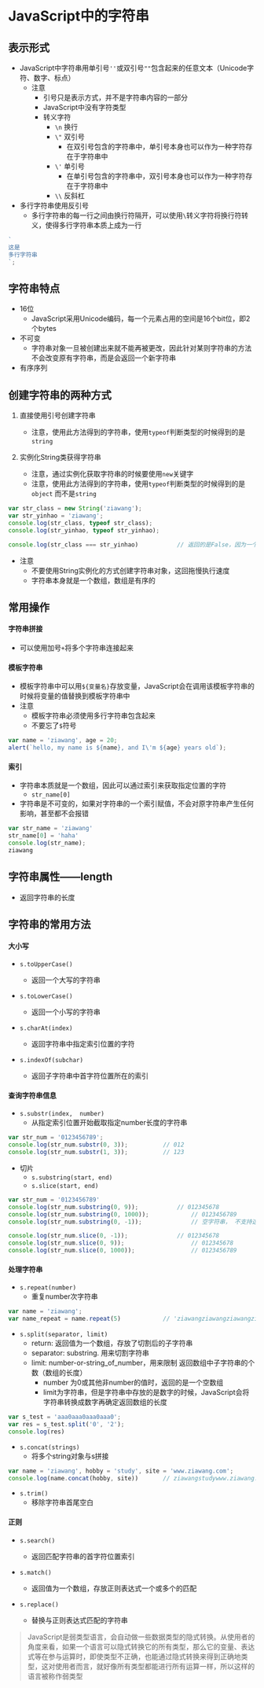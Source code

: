 # JavaScript中的字符串

## 表示形式
- JavaScript中字符串用单引号`''`或双引号`""`包含起来的任意文本（Unicode字符、数字、标点）
	- 注意
		- 引号只是表示方式，并不是字符串内容的一部分
		- JavaScript中没有字符类型
		- 转义字符
			- `\n`   换行
			- `\"`    双引号
				- 在双引号包含的字符串中，单引号本身也可以作为一种字符存在于字符串中
			- `\'`     单引号
				- 在单引号包含的字符串中，双引号本身也可以作为一种字符存在于字符串中
			- `\\`     反斜杠
- 多行字符串使用反引号
	- 多行字符串的每一行之间由换行符隔开，可以使用`\`转义字符将换行符转义，使得多行字符串本质上成为一行

```javascript
`
这是
多行字符串
`;
```

## 字符串特点
- 16位
	- JavaScript采用Unicode编码，每一个元素占用的空间是16个bit位，即2个bytes
- 不可变
	- 字符串对象一旦被创建出来就不能再被更改，因此针对某则字符串的方法不会改变原有字符串，而是会返回一个新字符串
- 有序序列


## 创建字符串的两种方式
1. 直接使用引号创建字符串
	- 注意，使用此方法得到的字符串，使用`typeof`判断类型的时候得到的是`string`


2. 实例化String类获得字符串
	- 注意，通过实例化获取字符串的时候要使用`new`关键字
	- 注意，使用此方法得到的字符串，使用`typeof`判断类型的时候得到的是`object` 而不是`string`
	
```javascript
var str_class = new String('ziawang');
var str_yinhao = 'ziawang';
console.log(str_class, typeof str_class);
console.log(str_yinhao, typeof str_yinhao);

console.log(str_class === str_yinhao)   		// 返回的是False，因为一个是字符串String对象，一个是object 对象，在绝对相等条件比较时不会做隐式转换，因此是False
``` 

- 注意
	- 不要使用String实例化的方式创建字符串对象，这回拖慢执行速度
	- 字符串本身就是一个数组，数组是有序的

## 常用操作

#### 字符串拼接
- 可以使用加号`+`将多个字符串连接起来

#### 模板字符串
- 模板字符串中可以用`${变量名}`存放变量，JavaScript会在调用该模板字符串的时候将变量的值替换到模板字符串中
- 注意	
	- 模板字符串必须使用多行字符串包含起来
	- 不要忘了`$`符号 

```javascript
var name = 'ziawang', age = 20;
alert(`hello, my name is ${name}, and I\'m ${age} years old`);
```

#### 索引
- 字符串本质就是一个数组，因此可以通过索引来获取指定位置的字符
	 - `str_name[0]`
- 字符串是不可变的，如果对字符串的一个索引赋值，不会对原字符串产生任何影响，甚至都不会报错

```javascript
var str_name = 'ziawang'
str_name[0] = 'haha'
console.log(str_name);
ziawang
``` 


## 字符串属性——length
- 返回字符串的长度 
## 字符串的常用方法
#### 大小写

- `s.toUpperCase()`
	- 返回一个大写的字符串

- `s.toLowerCase()`
	- 返回一个小写的字符串
- `s.charAt(index)`
	- 返回字符串中指定索引位置的字符

- `s.indexOf(subchar)`
	- 返回子字符串中首字符位置所在的索引

#### 查询字符串信息


- `s.substr(index,  number)`
	- 从指定索引位置开始截取指定number长度的字符串


```javascript
var str_num = '0123456789';
console.log(str_num.substr(0, 3));			// 012
console.log(str_num.substr(1, 3));			// 123
```

- 切片
	- `s.substring(start, end)`
	- `s.slice(start, end)`

```javascript
var str_num = '0123456789'
console.log(str_num.substring(0, 9));			// 012345678
console.log(str_num.substring(0, 1000));			// 0123456789
console.log(str_num.substring(0, -1));  			// 空字符串， 不支持这种切法

console.log(str_num.slice(0, -1));				// 012345678
console.log(str_num.slice(0, 9));					// 012345678
console.log(str_num.slice(0, 1000));				// 0123456789
```


#### 处理字符串
- `s.repeat(number)`
	- 重复number次字符串

```javascript
var name = 'ziawang';
var name_repeat = name.repeat(5)			// 'ziawangziawangziawangziawangziawang'
```


- `s.split(separator, limit)`
	- return: 返回值为一个数组，存放了切割后的子字符串
	- separator: substring. 用来切割字符串
	- limit: number-or-string_of_number，用来限制 返回数组中子字符串的个数（数组的长度）
		- number 为0或其他非number的值时，返回的是一个空数组
		- limit为字符串，但是字符串中存放的是数字的时候，JavaScript会将字符串转换成数字再确定返回数组的长度

```javascript
var s_test = 'aaa0aaa0aaa0aaa0';
var res = s_test.split('0', '2');
console.log(res)
```

- `s.concat(strings)`
	- 将多个string对象与s拼接

```javascript
var name = 'ziawang', hobby = 'study', site = 'www.ziawang.com';
console.log(name.concat(hobby, site))		// ziawangstudywww.ziawang.com
```

- `s.trim()`
	- 移除字符串首尾空白


#### 正则

	
- `s.search()`
	- 返回匹配字符串的首字符位置索引
- `s.match()`
	- 返回值为一个数组，存放正则表达式一个或多个的匹配
	
- `s.replace()` 
	- 替换与正则表达式匹配的字符串




> JavaScript是弱类型语言，会自动做一些数据类型的隐式转换。从使用者的角度来看，如果一个语言可以隐式转换它的所有类型，那么它的变量、表达式等在参与运算时，即使类型不正确，也能通过隐式转换来得到正确地类型，这对使用者而言，就好像所有类型都能进行所有运算一样，所以这样的语言被称作弱类型
